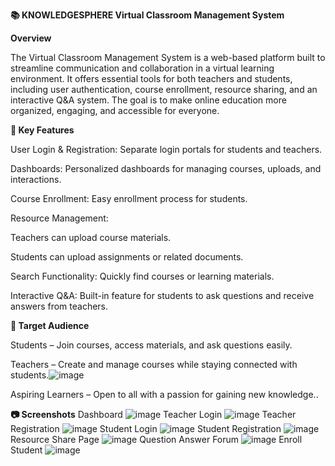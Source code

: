 **📚 KNOWLEDGESPHERE Virtual Classroom Management System**

**Overview**

The Virtual Classroom Management System is a web-based platform built to streamline communication and collaboration in a virtual learning environment. It offers essential tools for both teachers and students, including user authentication, course enrollment, resource sharing, and an interactive Q&A system. The goal is to make online education more organized, engaging, and accessible for everyone.

**🔑 Key Features**

User Login & Registration: Separate login portals for students and teachers.

Dashboards: Personalized dashboards for managing courses, uploads, and interactions.

Course Enrollment: Easy enrollment process for students.

Resource Management:

Teachers can upload course materials.

Students can upload assignments or related documents.

Search Functionality: Quickly find courses or learning materials.

Interactive Q&A: Built-in feature for students to ask questions and receive answers from teachers.

**🎯 Target Audience**

Students – Join courses, access materials, and ask questions easily.

Teachers – Create and manage courses while staying connected with students.![image](https://github.com/user-attachments/assets/3c6676e5-9542-4591-b050-f38b7c41a2cf)

Aspiring Learners – Open to all with a passion for gaining new knowledge..


**📷 Screenshots**
Dashboard
![image](https://github.com/user-attachments/assets/66ccce25-4d38-4c28-bafa-8f6befdcb556)
Teacher Login
![image](https://github.com/user-attachments/assets/ba24f288-c62f-4476-b822-9a773cd3b66c)
Teacher Registration
![image](https://github.com/user-attachments/assets/00bf6711-c7fd-41f0-a112-75277b85283f)
Student Login
![image](https://github.com/user-attachments/assets/9b97011a-beaf-4891-8ac8-7eae855b96a0)
Student Registration
![image](https://github.com/user-attachments/assets/7910f7cc-4300-4090-ae95-e30002665cfa)
Resource Share Page
![image](https://github.com/user-attachments/assets/a9b1a52d-b0cb-46d6-8634-605a93801e23)
Question Answer Forum
![image](https://github.com/user-attachments/assets/c69d55d1-5d6b-4981-b067-0bcfc325c0c8)
Enroll Student
![image](https://github.com/user-attachments/assets/b8c455bc-7494-41f5-b939-0581d2df7d62)



